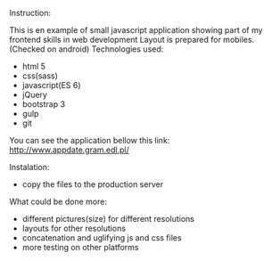 Instruction:

This is en example of small javascript application showing part of my frontend skills in web development
Layout is prepared for mobiles. (Checked on android)
Technologies used:
- html 5
- css(sass)
- javascript(ES 6)
- jQuery
- bootstrap 3
- gulp
- git

You can see the application bellow this link: http://www.appdate.gram.edl.pl/

Instalation:
- copy the files to the production server

What could be done more:
- different pictures(size) for different resolutions
- layouts for other resolutions
- concatenation and uglifying js and css files
- more testing on other platforms
